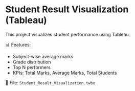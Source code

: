 # Student Result Visualization (Tableau)

This project visualizes student performance using Tableau.

📊 Features:
- Subject-wise average marks
- Grade distribution
- Top N performers
- KPIs: Total Marks, Average Marks, Total Students

📁 File: `Student_Result_Visualization.twbx`

